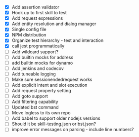 - [X] Add assertion validator
- [X] Hook up to first skill to test
- [X] Add request expressions
- [X] Add entity resolution and dialog manager
- [X] Single config file
- [X] NPM distribution
- [X] Organize test hierarchy - test and interaction
- [X] call jest programmatically
- [ ] Add wildcard support?
- [ ] Add builtin mocks for address
- [ ] add builtin mocks for dynamo
- [ ] Add jenkins and codecov
- [ ] Add tuneable logging
- [ ] Make sure sessionendedrequest works
- [ ] Add explicit intent and slot execution
- [ ] Add request property setting
- [ ] Add goto support
- [ ] Add filtering capability
- [ ] Updated bst command
- [ ] Move logless to its own repo
- [ ] Add babel to support older nodejs versions
- [ ] Should it be skill-testing.json or bst.json?
- [ ] improve error messages on parsing - include line numbers?
